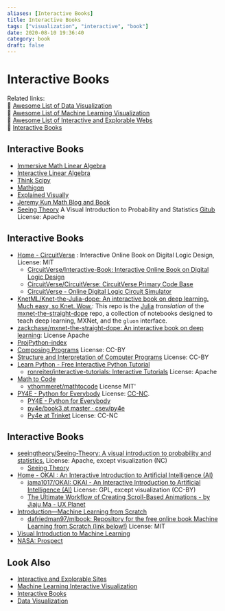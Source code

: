 ```yaml
---
aliases: [Interactive Books]
title: Interactive Books
tags: ["visualization", "interactive", "book"]
date: 2020-08-10 19:36:40
category: book
draft: false
---
```


# Interactive Books

Related links:  
🔗 [Awesome List of Data Visualization](/note/data-visualization)  
🔗 [Awesome List of Machine Learning Visualization](/research/ml-visualization)  
🔗 [Awesome List of Interactive and Explorable Webs](../webapp/interactive-explorable-web.md)  
🔗 [Interactive Books](/book/interactive-book)  

## Interactive Books

- [Immersive Math Linear Algebra](https://immersivemath.com/ila/index.html)
- [Interactive Linear Algebra](https://textbooks.math.gatech.edu/ila/)
- [Think Scipy](https://runestone.academy/runestone/books/published/thinkcspy/index.html)
- [Mathigon](https://mathigon.org/)
- [Explained Visually](https://setosa.io/ev/)
- [Jeremy Kun Math Blog and Book](https://jeremykun.com/)
- [Seeing Theory](https://seeing-theory.brown.edu/index.html) A Visual Introduction to Probability and Statistics [Gitub](https://github.com/seeingtheory/Seeing-Theory) License: Apache

## Interactive Books

- [Home - CircuitVerse](https://learn.circuitverse.org/) : Interactive Online Book on Digital Logic Design, License: MIT
    - [CircuitVerse/Interactive-Book: Interactive Online Book on Digital Logic Design](https://github.com/CircuitVerse/Interactive-Book)
    - [CircuitVerse/CircuitVerse: CircuitVerse Primary Code Base](https://github.com/CircuitVerse/CircuitVerse)
    - [CircuitVerse - Online Digital Logic Circuit Simulator](https://circuitverse.org/)
- [KnetML/Knet-the-Julia-dope: An interactive book on deep learning. Much easy, so Knet. Wow.](https://github.com/KnetML/Knet-the-Julia-dope): This repo is the [Julia](https://github.com/JuliaLang/julia) *translation* of the [mxnet-the-straight-dope](https://github.com/zackchase/mxnet-the-straight-dope) repo, a collection of notebooks designed to teach deep learning, MXNet, and the `gluon` interface.
- [zackchase/mxnet-the-straight-dope: An interactive book on deep learning](https://github.com/zackchase/mxnet-the-straight-dope): License Apache
- [ProjPython–index](http://projectpython.net/chapter00/index.html)
- [Composing Programs](http://composingprograms.com/) License: CC-BY
- [Structure and Interpretation of Computer Programs](https://mitpress.mit.edu/sites/default/files/sicp/index.html) License: CC-BY
- [Learn Python - Free Interactive Python Tutorial](https://www.learnpython.org/)
    - [ronreiter/interactive-tutorials: Interactive Tutorials](https://github.com/ronreiter/interactive-tutorials) License: Apache
- [Math to Code](https://mathtocode.com/)
    - [vthommeret/mathtocode](https://github.com/vthommeret/mathtocode) License MIT'
- [PY4E - Python for Everybody](https://www.py4e.com/) License: [CC-NC](https://github.com/csev/py4e/blob/master/TRANSLATION.md).
    - [PY4E - Python for Everybody](https://www.py4e.com/book)
    - [py4e/book3 at master · csev/py4e](https://github.com/csev/py4e/tree/master/book3)
    - [Py4e at Trinket](https://books.trinket.io/pfe/index.html) License: CC-NC

## Interactive Books

- [seeingtheory/Seeing-Theory: A visual introduction to probability and statistics.](https://github.com/seeingtheory/Seeing-Theory) License: Apache, except visualization (NC)
    - [Seeing Theory](https://seeing-theory.brown.edu/)
- [Home - OKAI : An Interactive Introduction to Artificial Intelligence (AI)](https://okai.brown.edu/)
    - [jama1017/OKAI: OKAI - An Interactive Introduction to Artificial Intelligence (AI)](https://github.com/jama1017/OKAI) License: GPL, except visualization (CC-BY)
    - [The Ultimate Workflow of Creating Scroll-Based Animations - by Jiaju Ma - UX Planet](https://uxplanet.org/the-ultimate-workflow-of-creating-scroll-based-animations-7366b670630)
- [Introduction—Machine Learning from Scratch](https://dafriedman97.github.io/mlbook/content/introduction.html)
    - [dafriedman97/mlbook: Repository for the free online book Machine Learning from Scratch (link below!)](https://github.com/dafriedman97/mlbook) License: MIT
- [Visual Introduction to Machine Learning](http://www.r2d3.us/)
- [NASA: Prospect](http://nasaprospect.com/)

## Look Also

- [Interactive and Explorable Sites](../webapp/interactive-explorable-web.md)
- [Machine Learning Interactive Visualization](../research/ml-visualization.md)
- [Interactive Books](../book/interactive-book.md)
- [Data Visualization](../note/data-visualization.md)
